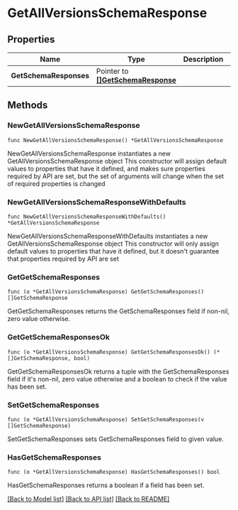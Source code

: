 # GetAllVersionsSchemaResponse

## Properties

Name | Type | Description | Notes
------------ | ------------- | ------------- | -------------
**GetSchemaResponses** | Pointer to [**[]GetSchemaResponse**](GetSchemaResponse.md) |  | [optional] 

## Methods

### NewGetAllVersionsSchemaResponse

`func NewGetAllVersionsSchemaResponse() *GetAllVersionsSchemaResponse`

NewGetAllVersionsSchemaResponse instantiates a new GetAllVersionsSchemaResponse object
This constructor will assign default values to properties that have it defined,
and makes sure properties required by API are set, but the set of arguments
will change when the set of required properties is changed

### NewGetAllVersionsSchemaResponseWithDefaults

`func NewGetAllVersionsSchemaResponseWithDefaults() *GetAllVersionsSchemaResponse`

NewGetAllVersionsSchemaResponseWithDefaults instantiates a new GetAllVersionsSchemaResponse object
This constructor will only assign default values to properties that have it defined,
but it doesn't guarantee that properties required by API are set

### GetGetSchemaResponses

`func (o *GetAllVersionsSchemaResponse) GetGetSchemaResponses() []GetSchemaResponse`

GetGetSchemaResponses returns the GetSchemaResponses field if non-nil, zero value otherwise.

### GetGetSchemaResponsesOk

`func (o *GetAllVersionsSchemaResponse) GetGetSchemaResponsesOk() (*[]GetSchemaResponse, bool)`

GetGetSchemaResponsesOk returns a tuple with the GetSchemaResponses field if it's non-nil, zero value otherwise
and a boolean to check if the value has been set.

### SetGetSchemaResponses

`func (o *GetAllVersionsSchemaResponse) SetGetSchemaResponses(v []GetSchemaResponse)`

SetGetSchemaResponses sets GetSchemaResponses field to given value.

### HasGetSchemaResponses

`func (o *GetAllVersionsSchemaResponse) HasGetSchemaResponses() bool`

HasGetSchemaResponses returns a boolean if a field has been set.


[[Back to Model list]](../README.md#documentation-for-models) [[Back to API list]](../README.md#documentation-for-api-endpoints) [[Back to README]](../README.md)


